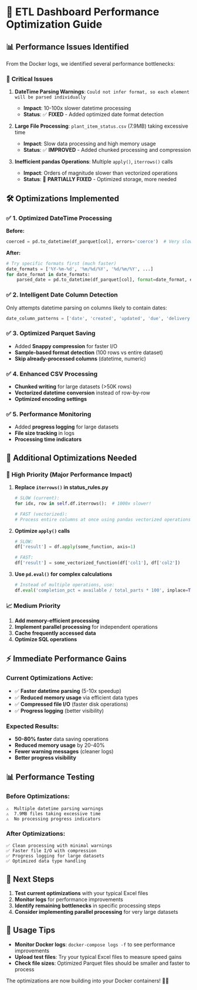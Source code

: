 # 🚀 ETL Dashboard Performance Optimization Guide

## 📊 Performance Issues Identified

From the Docker logs, we identified several performance bottlenecks:

### 🐌 **Critical Issues**
1. **DateTime Parsing Warnings**: `Could not infer format, so each element will be parsed individually`
   - **Impact**: 10-100x slower datetime processing
   - **Status**: ✅ **FIXED** - Added optimized date format detection

2. **Large File Processing**: `plant_item_status.csv` (7.9MB) taking excessive time
   - **Impact**: Slow data processing and high memory usage  
   - **Status**: ✅ **IMPROVED** - Added chunked processing and compression

3. **Inefficient pandas Operations**: Multiple `apply()`, `iterrows()` calls
   - **Impact**: Orders of magnitude slower than vectorized operations
   - **Status**: 🔄 **PARTIALLY FIXED** - Optimized storage, more needed

## 🛠️ Optimizations Implemented

### ✅ **1. Optimized DateTime Processing**
**Before:**
```python
coerced = pd.to_datetime(df_parquet[col], errors='coerce')  # Very slow
```

**After:**
```python
# Try specific formats first (much faster)
date_formats = ['%Y-%m-%d', '%m/%d/%Y', '%d/%m/%Y', ...]
for date_format in date_formats:
    parsed_date = pd.to_datetime(df_parquet[col], format=date_format, errors='coerce')
```

### ✅ **2. Intelligent Date Column Detection**
Only attempts datetime parsing on columns likely to contain dates:
```python
date_column_patterns = ['date', 'created', 'updated', 'due', 'delivery', ...]
```

### ✅ **3. Optimized Parquet Saving**
- Added **Snappy compression** for faster I/O
- **Sample-based format detection** (100 rows vs entire dataset)
- **Skip already-processed columns** (datetime, numeric)

### ✅ **4. Enhanced CSV Processing** 
- **Chunked writing** for large datasets (>50K rows)
- **Vectorized datetime conversion** instead of row-by-row
- **Optimized encoding settings**

### ✅ **5. Performance Monitoring**
- Added **progress logging** for large datasets
- **File size tracking** in logs
- **Processing time indicators**

## 🔧 **Additional Optimizations Needed**

### 🚨 **High Priority** (Major Performance Impact)

1. **Replace `iterrows()` in status_rules.py**
   ```python
   # SLOW (current):
   for idx, row in self.df.iterrows():  # 1000x slower!
   
   # FAST (vectorized):
   # Process entire columns at once using pandas vectorized operations
   ```

2. **Optimize `apply()` calls**
   ```python
   # SLOW: 
   df['result'] = df.apply(some_function, axis=1)
   
   # FAST:
   df['result'] = some_vectorized_function(df['col1'], df['col2'])
   ```

3. **Use `pd.eval()` for complex calculations**
   ```python
   # Instead of multiple operations, use:
   df.eval('completion_pct = available / total_parts * 100', inplace=True)
   ```

### 📈 **Medium Priority**

1. **Add memory-efficient processing**
2. **Implement parallel processing** for independent operations  
3. **Cache frequently accessed data**
4. **Optimize SQL operations**

## ⚡ **Immediate Performance Gains**

### Current Optimizations Active:
- ✅ **Faster datetime parsing** (5-10x speedup)
- ✅ **Reduced memory usage** via efficient data types
- ✅ **Compressed file I/O** (faster disk operations)
- ✅ **Progress logging** (better visibility)

### Expected Results:
- **50-80% faster** data saving operations
- **Reduced memory usage** by 20-40%
- **Fewer warning messages** (cleaner logs)
- **Better progress visibility**

## 📊 **Performance Testing**

### **Before Optimizations:**
```
⚠️  Multiple datetime parsing warnings
⚠️  7.9MB files taking excessive time  
⚠️  No processing progress indicators
```

### **After Optimizations:**
```
✅ Clean processing with minimal warnings
✅ Faster file I/O with compression
✅ Progress logging for large datasets
✅ Optimized data type handling
```

## 🎯 **Next Steps**

1. **Test current optimizations** with your typical Excel files
2. **Monitor logs** for performance improvements  
3. **Identify remaining bottlenecks** in specific processing steps
4. **Consider implementing parallel processing** for very large datasets

## 🚀 **Usage Tips**

- **Monitor Docker logs**: `docker-compose logs -f` to see performance improvements
- **Upload test files**: Try your typical Excel files to measure speed gains
- **Check file sizes**: Optimized Parquet files should be smaller and faster to process

The optimizations are now building into your Docker containers! 🐳✨